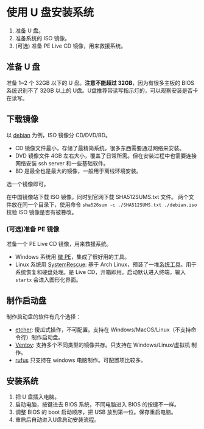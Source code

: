 # 使用 U 盘安装系统

1. 准备 U 盘。
2. 准备系统的 ISO 镜像。
3. (可选) 准备 PE Live CD 镜像，用来救援系统。

## 准备 U 盘

准备 1~2 个 32GB 以下的 U 盘。**注意不能超过 32GB**，因为有很多主板的 BIOS 系统识别不了 32GB 以上的 U盘。U盘推荐带读写指示灯的，可以观察安装是否卡在读写。

## 下载镜像

以 [debian](https://www.debian.org/CD/http-ftp/) 为例，ISO 镜像分 CD/DVD/BD。

- CD 镜像文件最小，存储了最精简系统，很多东西需要通过网络来安装。
- DVD 镜像文件 4GB 左右大小，覆盖了日常所需。但在安装过程中也需要连接网络安装 ssh server 和一些基础软件。
- BD 是最全也是最大的镜像，一般用于离线环境安装。

选一个镜像即可。

在中国镜像站下载 ISO 镜像。同时到官网下载 SHA512SUMS.txt 文件。
两个文件放在同一个目录下，使用命令 `sha526sum -c ./SHA512SUMS.txt ./debian.iso` 校验 ISO 镜像是否有被篡改。

### (可选)准备 PE 镜像

准备一个 PE Live CD 镜像，用来救援系统。

- Windows 系统用 [微 PE](https://www.wepe.com.cn/)，集成了很好用的工具。
- Linux 系统用 [SystemRescue](https://www.system-rescue.org/): 基于 Arch Linux，预装了一堆[系统工具](https://www.system-rescue.org/System-tools/)。用于系统恢复和硬盘处理。是 Live CD，开箱即用。启动默认进入终端，输入 `startx` 会进入图形化界面。

## 制作启动盘

制作启动盘的软件有几个选择：

- [etcher](https://github.com/balena-io/etcher): 傻瓜式操作，不可配置。支持在 Windows/MacOS/Linux（不支持命令行）制作启动盘。
- [Ventoy](https://github.com/ventoy/Ventoy): 支持多个不同类型的镜像共存。只支持在 Windows/Linux/虚拟机 制作。
- [rufus](https://github.com/pbatard/rufus) 只支持在 windows 电脑制作。可配置项比较多。

## 安装系统

1. 把 U 盘插入电脑。
2. 启动电脑，按键进去 BIOS 系统，不同电脑进入 BIOS 的按键不一样。
3. 调整 BIOS 的 boot 启动顺序，把 USB 放到第一位。保存重启电脑。
4. 重启后自动进入U盘启动安装流程。
